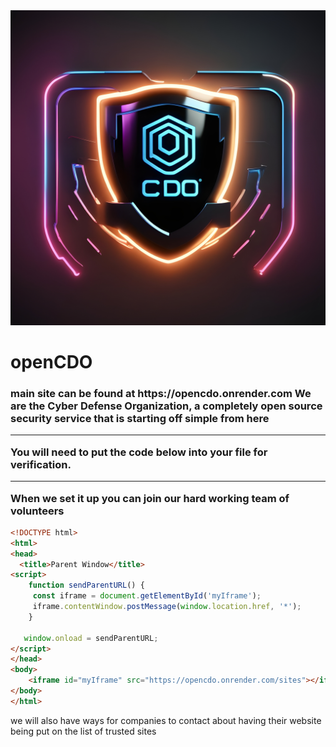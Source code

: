 <img src='cdologo.jpeg'>
<!--meta property=“og:image” content=“cdologo.jpeg ” /> 
<meta property=“og:image” content=“cdologo.jpeg ” /--> 
<h1>openCDO</h1><h3>
 main site can be found at https://opencdo.onrender.com
 We are the Cyber Defense Organization, a completely open source security service that is starting off simple from here
 <hr>
You will need to put the code below into your file for verification.
 <hr>   
When we set it up you can join our hard working team of volunteers
</h3>

```html
<!DOCTYPE html>
<html>
<head>
  <title>Parent Window</title>
<script>
    function sendParentURL() {
     const iframe = document.getElementById('myIframe');
     iframe.contentWindow.postMessage(window.location.href, '*');
    }
    
   window.onload = sendParentURL;
</script>
</head>
<body>
    <iframe id="myIframe" src="https://opencdo.onrender.com/sites"></iframe>
</body>
</html>
```
we will also have ways for companies to contact about having their website being put on the list of trusted sites
